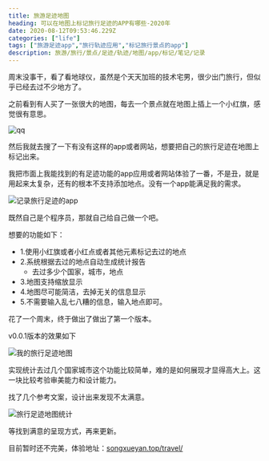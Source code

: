 ```yaml
---
title: 旅游足迹地图
heading: 可以在地图上标记旅行足迹的APP有哪些-2020年
date: 2020-08-12T09:53:46.229Z
categories: ["life"]
tags: ["旅游足迹app","旅行轨迹应用","标记旅行景点的app"]
description: 旅游/旅行/景点/足迹/轨迹/地图/app/标记/笔记/记录
---
```




周末没事干，看了看地球仪，虽然是个天天加班的技术宅男，很少出门旅行，但似乎已经去过不少地方了。


之前看到有人买了一张很大的地图，每去一个景点就在地图上插上一个小红旗，感觉很有意思。

![qq](https://gitee.com/smile365/blogimg/raw/master/sxy91/1597657303830.png)

然后我就去搜了一下有没有这样的app或者网站，想要把自己的旅行足迹在地图上标记出来。

我把市面上我能找到的有足迹功能的app应用或者网站体验了一番，不是丑，就是用起来太复杂，还有的根本不支持添加地点。没有一个app能满足我的需求。

![记录旅行足迹的app](https://gitee.com/smile365/blogimg/raw/master/sxy91/1597226052001.png)


既然自己是个程序员，那就自己给自己做一个吧。

想要的功能如下：
- 1.使用小红旗或者小红点或者其他元素标记去过的地点
- 2.系统根据去过的地点自动生成统计报告
	- 去过多少个国家，城市，地点
- 3.地图支持缩放显示
- 4.地图尽可能简洁，去掉无关的信息显示
- 5.不需要输入乱七八糟的信息，输入地点即可。

花了一个周末，终于做出了做出了第一个版本。


v0.0.1版本的效果如下

![我的旅行足迹地图](https://gitee.com/smile365/blogimg/raw/master/sxy91/1597656826840.png)

实现统计去过几个国家城市这个功能比较简单，难的是如何展现才显得高大上。这一块比较考验审美能力和设计能力。

找了几个参考文案，设计出来发现不太满意。

![旅行足迹地图统计](https://gitee.com/smile365/blogimg/raw/master/sxy91/1597656937669.png)


等找到满意的呈现方式，再来更新。

目前暂时还不完美，体验地址：[songxueyan.top/travel/](https://songxueyan.top/travel/index.html)

